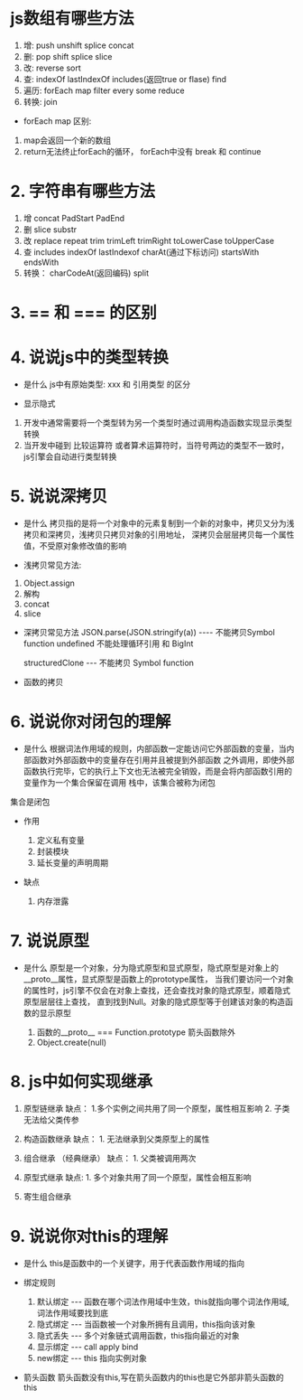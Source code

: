 # js数组有哪些方法
1. 增: push unshift splice  concat 
2. 删: pop shift splice  slice
3. 改: reverse sort 
4. 查: indexOf lastIndexOf includes(返回true or flase) find
5. 遍历: forEach map filter every some reduce
6. 转换: join 

- forEach map 区别:
 1. map会返回一个新的数组
 2. return无法终止forEach的循环， forEach中没有 break 和 continue


# 2. 字符串有哪些方法
 1. 增 concat PadStart PadEnd
 2. 删 slice substr
 3. 改 replace repeat  trim  trimLeft trimRight  toLowerCase  toUpperCase
 4. 查 includes  indexOf  lastIndexof  charAt(通过下标访问)   startsWith  endsWith
 5. 转换： charCodeAt(返回编码)   split


# 3.  == 和 === 的区别
 

# 4. 说说js中的类型转换
 - 是什么
  js中有原始类型: xxx 和  引用类型 的区分

 - 显示隐式
  1. 开发中通常需要将一个类型转为另一个类型时通过调用构造函数实现显示类型转换
  2. 当开发中碰到 比较运算符 或者算术运算符时，当符号两边的类型不一致时，js引擎会自动进行类型转换


# 5. 说说深拷贝
  - 是什么
  拷贝指的是将一个对象中的元素复制到一个新的对象中，拷贝又分为浅拷贝和深拷贝，浅拷贝只拷贝对象的引用地址，
  深拷贝会层层拷贝每一个属性值，不受原对象修改值的影响

  - 浅拷贝常见方法:
   1. Object.assign
   2. 解构
   3. concat
   4. slice

  - 深拷贝常见方法
    JSON.parse(JSON.stringify(a))    ---- 不能拷贝Symbol function undefined 
    不能处理循环引用 和 BigInt

    structuredClone --- 不能拷贝 Symbol function

  - 函数的拷贝


# 6. 说说你对闭包的理解
  - 是什么
  根据词法作用域的规则，内部函数一定能访问它外部函数的变量，当内部函数对外部函数中的变量存在引用并且被提到外部函数
  之外调用，即使外部函数执行完毕，它的执行上下文也无法被完全销毁，而是会将内部函数引用的变量作为一个集合保留在调用
  栈中，该集合被称为闭包

  集合是闭包

  - 作用
    1. 定义私有变量
    2. 封装模块
    3. 延长变量的声明周期
    
  - 缺点
    1. 内存泄露


# 7. 说说原型
  - 是什么
  原型是一个对象，分为隐式原型和显式原型，隐式原型是对象上的__proto__属性，显式原型是函数上的prototype属性，
  当我们要访问一个对象的属性时，js引擎不仅会在对象上查找，还会查找对象的隐式原型，顺着隐式原型层层往上查找，
  直到找到Null。对象的隐式原型等于创建该对象的构造函数的显示原型

    1. 函数的__proto__ === Function.prototype  箭头函数除外
    2. Object.create(null)


# 8. js中如何实现继承
  1. 原型链继承 
  缺点： 1.多个实例之间共用了同一个原型，属性相互影响
        2. 子类无法给父类传参

  2. 构造函数继承
  缺点： 1. 无法继承到父类原型上的属性

  3. 组合继承 （经典继承）
  缺点： 1. 父类被调用两次

  4. 原型式继承
  缺点:  1. 多个对象共用了同一个原型，属性会相互影响

  5. 寄生组合继承

# 9. 说说你对this的理解
 - 是什么
    this是函数中的一个关键字，用于代表函数作用域的指向

 - 绑定规则
    1. 默认绑定  --- 函数在哪个词法作用域中生效，this就指向哪个词法作用域, 词法作用域要找到底
    2. 隐式绑定  --- 当函数被一个对象所拥有且调用，this指向该对象
    3. 隐式丢失  --- 多个对象链式调用函数，this指向最近的对象
    4. 显示绑定  --- call apply bind
    5. new绑定   ---  this 指向实例对象

 - 箭头函数
  箭头函数没有this,写在箭头函数内的this也是它外部非箭头函数的this